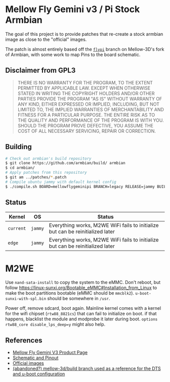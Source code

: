 # Mellow Fly Gemini v3 / Pi Stock Armbian

The goal of this project is to provide patches that re-create a stock armbian image as close to the "official" images.

The patch is almost entirely based off the [`flypi`](https://github.com/mellow-3d/build/tree/flypi) branch on Mellow-3D's fork of Armbian, with some work to map Pins to the board schematic.

## Disclaimer from GPL3

> THERE IS NO WARRANTY FOR THE PROGRAM, TO THE EXTENT PERMITTED BY
APPLICABLE LAW.  EXCEPT WHEN OTHERWISE STATED IN WRITING THE COPYRIGHT
HOLDERS AND/OR OTHER PARTIES PROVIDE THE PROGRAM "AS IS" WITHOUT WARRANTY
OF ANY KIND, EITHER EXPRESSED OR IMPLIED, INCLUDING, BUT NOT LIMITED TO,
THE IMPLIED WARRANTIES OF MERCHANTABILITY AND FITNESS FOR A PARTICULAR
PURPOSE.  THE ENTIRE RISK AS TO THE QUALITY AND PERFORMANCE OF THE PROGRAM
IS WITH YOU.  SHOULD THE PROGRAM PROVE DEFECTIVE, YOU ASSUME THE COST OF
ALL NECESSARY SERVICING, REPAIR OR CORRECTION.

## Building

```bash
# Check out armbian's build repository
$ git clone https://github.com/armbian/build/ armbian
$ cd armbian/
# Apply patches from this repository
$ git am ../patches/*.patch
# Compile ubuntu jammy with default kernel config
$ ./compile.sh BOARD=mellowflygeminipi BRANCH=legacy RELEASE=jammy BUILD_MINIMAL=no BUILD_DESKTOP=no KERNEL_CONFIGURE=no
```

## Status

| Kernel    | OS      | Status                     |
| --------- | ------- | -------------------------- |
| `current` | `jammy` | Everything works, M2WE WiFi fails to initialize but can be reinitialized later  |
| `edge` | `jammy` | Everything works, M2WE WiFi fails to initialize but can be reinitialized later |

# M2WE

Use `nand-sata-install` to copy the system to the eMMC. Don't reboot, but follow 
https://linux-sunxi.org/Bootable_eMMC#Installation_from_Linux to make the boot partitions bootable (eMMC should be `mmcblk2`). `u-boot-sunxi-with-spl.bin` should be somewhere in `/usr`. 

Power off, remove sdcard, boot again. Mainline kernel comes with a kernel for the wifi chipset (`rtw88_8821cs`) that can fail to initialize on boot. if that happens, blacklist the module and modprobe it later during boot. `options rtw88_core disable_lps_deep=y` might also help.

## References

- [Mellow Fly Gemini V3 Product Page](https://mellow.klipper.cn/#/board/fly_gemini_v3/README)
- [Schematic and Pinout](https://github.com/Mellow-3D/Fly-Gemini-V3/tree/main/Hardware)
- [Official images](https://mellow.klipper.cn/#/introduction/downloadimg)
- [(abandoned?) mellow-3d/build branch used as a reference for the DTS and u-boot configuration](https://github.com/armbian/build/compare/main...Mellow-3D:build:flypi)
